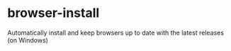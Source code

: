 # browser-install
Automatically install and keep browsers up to date with the latest releases (on Windows)
